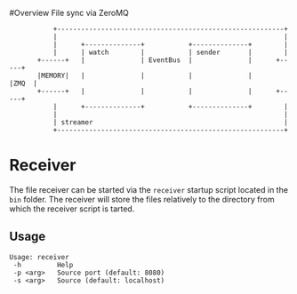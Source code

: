 #Overview
File sync via ZeroMQ

```
           +---------------------------------------------------------+
           |                                                         |
           |      +--------------+           +--------------+        |
           |      | watch        |           | sender       |        |
       +------+   |              | EventBus  |              |      +-----+
       |MEMORY|   |              |           |              |      |ZMQ  |
       +------+   |              |           |              |      +-----+
           |      +--------------+           +--------------+        |
           |                                                         |
           | streamer                                                |
           +---------------------------------------------------------+
```


# Receiver
The file receiver can be started via the `receiver` startup script located in the `bin` folder. The receiver will store the files relatively to 
the directory from which the receiver script is tarted.

## Usage

```
Usage: receiver
 -h         Help
 -p <arg>   Source port (default: 8080)
 -s <arg>   Source (default: localhost)
```
